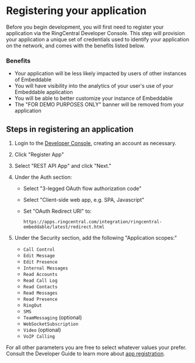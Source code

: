 # Registering your application

Before you begin development, you will first need to register your application via the RingCentral Developer Console. This step will provision your application a unique set of credentials used to identify your application on the network, and comes with the benefits listed below.

### Benefits

* Your application will be less likely impacted by users of other instances of Embeddable
* You will have visibility into the analytics of your user's use of your Embeddable application
* You will be able to better customize your instance of Embeddable
* The "FOR DEMO PURPOSES ONLY" banner will be removed from your application

## Steps in registering an application

1. Login to the [Developer Console](https://developers.ringcentral.com/login.html), creating an account as necessary.

2. Click "Register App"

3. Select "REST API App" and click "Next."

4. Under the Auth section:
    * Select "3-legged OAuth flow authorization code" 
	* Select "Client-side web app, e.g. SPA, Javascript"
    * Set "OAuth Redirect URI" to:
	  
	     `https://apps.ringcentral.com/integration/ringcentral-embeddable/latest/redirect.html`

5. Under the Security section, add the following "Application scopes:"
    * `Call Control`
    * `Edit Message`
    * `Edit Presence`
    * `Internal Messages`
    * `Read Accounts`
    * `Read Call Log`
    * `Read Contacts`
    * `Read Messages`
    * `Read Presence`
    * `RingOut`
    * `SMS`
    * `TeamMessaging` (optional)
    * `WebSocketSubscription`
    * `Video` (optional)
    * `VoIP Calling`

For all other parameters you are free to select whatever values your prefer. Consult the Developer Guide to learn more about [app registration](https://developers.ringcentral.com/guide/getting-started/register-app).
